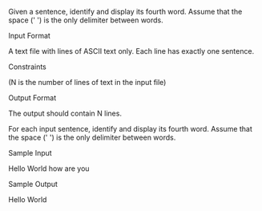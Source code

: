 Given a sentence, identify and display its fourth word. Assume that the space (' ') is the only delimiter between words.

Input Format

A text file with lines of ASCII text only. Each line has exactly one sentence.

Constraints

(N is the number of lines of text in the input file)

Output Format

The output should contain N lines.

For each input sentence, identify and display its fourth word. Assume that the space (' ') is the only delimiter between words.

Sample Input

Hello
World
how are you

Sample Output

Hello
World

